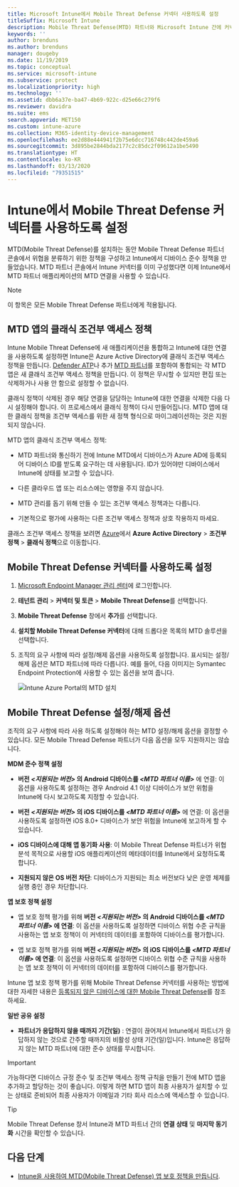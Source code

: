 ```yaml
---
title: Microsoft Intune에서 Mobile Threat Defense 커넥터 사용하도록 설정
titleSuffix: Microsoft Intune
description: Mobile Threat Defense(MTD) 파트너와 Microsoft Intune 간에 커넥터를 사용하도록 설정합니다.
keywords: ''
author: brenduns
ms.author: brenduns
manager: dougeby
ms.date: 11/19/2019
ms.topic: conceptual
ms.service: microsoft-intune
ms.subservice: protect
ms.localizationpriority: high
ms.technology: ''
ms.assetid: dbb6a37e-ba47-4b69-922c-d25e66c279f6
ms.reviewer: davidra
ms.suite: ems
search.appverid: MET150
ms.custom: intune-azure
ms.collection: M365-identity-device-management
ms.openlocfilehash: ee2d88e444941f2b75e6dcc716748c442de459a6
ms.sourcegitcommit: 3d895be2844bda2177c2c85dc2f09612a1be5490
ms.translationtype: HT
ms.contentlocale: ko-KR
ms.lasthandoff: 03/13/2020
ms.locfileid: "79351515"
---
```

# <a name="enable-the-mobile-threat-defense-connector-in-intune"></a>Intune에서 Mobile Threat Defense 커넥터를 사용하도록 설정

MTD(Mobile Threat Defense)를 설치하는 동안 Mobile Threat Defense 파트너 콘솔에서 위협을 분류하기 위한 정책을 구성하고 Intune에서 디바이스 준수 정책을 만들었습니다. MTD 파트너 콘솔에서 Intune 커넥터를 이미 구성했다면 이제 Intune에서 MTD 파트너 애플리케이션의 MTD 연결을 사용할 수 있습니다.

> [!NOTE]
> 이 항목은 모든 Mobile Threat Defense 파트너에게 적용됩니다.

## <a name="classic-conditional-access-policies-for-mtd-apps"></a>MTD 앱의 클래식 조건부 액세스 정책

Intune Mobile Threat Defense에 새 애플리케이션을 통합하고 Intune에 대한 연결을 사용하도록 설정하면 Intune은 Azure Active Directory에 클래식 조건부 액세스 정책을 만듭니다. [Defender ATP](advanced-threat-protection.md)나 추가 [MTD 파트너](mobile-threat-defense.md#mobile-threat-defense-partners)를 포함하여 통합되는 각 MTD 앱은 새 클래식 조건부 액세스 정책을 만듭니다. 이 정책은 무시할 수 있지만 편집 또는 삭제하거나 사용 안 함으로 설정할 수 없습니다.

클래식 정책이 삭제된 경우 해당 연결을 담당하는 Intune에 대한 연결을 삭제한 다음 다시 설정해야 합니다. 이 프로세스에서 클래식 정책이 다시 만들어집니다. MTD 앱에 대한 클래식 정책을 조건부 액세스를 위한 새 정책 형식으로 마이그레이션하는 것은 지원되지 않습니다.

MTD 앱의 클래식 조건부 액세스 정책:

- MTD 파트너와 통신하기 전에 Intune MTD에서 디바이스가 Azure AD에 등록되어 디바이스 ID를 받도록 요구하는 데 사용됩니다. ID가 있어야만 디바이스에서 Intune에 상태를 보고할 수 있습니다.

- 다른 클라우드 앱 또는 리소스에는 영향을 주지 않습니다.

- MTD 관리를 돕기 위해 만들 수 있는 조건부 액세스 정책과는 다릅니다.

- 기본적으로 평가에 사용하는 다른 조건부 액세스 정책과 상호 작용하지 마세요.

클래스 조건부 액세스 정책을 보려면 [Azure](https://portal.azure.com/#home)에서 **Azure Active Directory** > **조건부 정책** > **클래식 정책**으로 이동합니다.

## <a name="to-enable-the-mobile-threat-defense-connector"></a>Mobile Threat Defense 커넥터를 사용하도록 설정

1. [Microsoft Endpoint Manager 관리 센터](https://go.microsoft.com/fwlink/?linkid=2109431)에 로그인합니다.

2. **테넌트 관리** > **커넥터 및 토큰** > **Mobile Threat Defense**를 선택합니다.

3. **Mobile Threat Defense** 창에서 **추가**를 선택합니다.

4. **설치할 Mobile Threat Defense 커넥터**에 대해 드롭다운 목록의 MTD 솔루션을 선택합니다.

5. 조직의 요구 사항에 따라 설정/해제 옵션을 사용하도록 설정합니다. 표시되는 설정/해제 옵션은 MTD 파트너에 따라 다릅니다.  예를 들어, 다음 이미지는 Symantec Endpoint Protection에 사용할 수 있는 옵션을 보여 줍니다.

   ![Intune Azure Portal의 MTD 설치](./media/mtd-connector-enable/enable-mtd-connector-1.png)

## <a name="mobile-threat-defense-toggle-options"></a>Mobile Threat Defense 설정/해제 옵션

조직의 요구 사항에 따라 사용 하도록 설정해야 하는 MTD 설정/해제 옵션을 결정할 수 있습니다. 모든 Mobile Thread Defense 파트너가 다음 옵션을 모두 지원하지는 않습니다.

**MDM 준수 정책 설정**

- **버전 _\<지원되는 버전>_ 의 Android 디바이스를 _\<MTD 파트너 이름>_** 에 연결: 이 옵션을 사용하도록 설정하는 경우 Android 4.1 이상 디바이스가 보안 위험을 Intune에 다시 보고하도록 지정할 수 있습니다.

- **버전 _\<지원되는 버전>_ 의 iOS 디바이스를 _\<MTD 파트너 이름>_** 에 연결: 이 옵션을 사용하도록 설정하면 iOS 8.0+ 디바이스가 보안 위험을 Intune에 보고하게 할 수 있습니다.

- **iOS 디바이스에 대해 앱 동기화 사용**: 이 Mobile Threat Defense 파트너가 위협 분석 목적으로 사용할 iOS 애플리케이션의 메타데이터를 Intune에서 요청하도록 합니다.

- **지원되지 않은 OS 버전 차단**: 디바이스가 지원되는 최소 버전보다 낮은 운영 체제를 실행 중인 경우 차단합니다.

**앱 보호 정책 설정**

- 앱 보호 정책 평가를 위해 **버전 *\<지원되는 버전>* 의 Android 디바이스를 *\<MTD 파트너 이름>* 에 연결**: 이 옵션을 사용하도록 설정하면 디바이스 위협 수준 규칙을 사용하는 앱 보호 정책이 이 커넥터의 데이터를 포함하여 디바이스를 평가합니다.

- 앱 보호 정책 평가를 위해 **버전 *\<지원되는 버전>* 의 iOS 디바이스를 *\<MTD 파트너 이름>* 에 연결**: 이 옵션을 사용하도록 설정하면 디바이스 위협 수준 규칙을 사용하는 앱 보호 정책이 이 커넥터의 데이터를 포함하여 디바이스를 평가합니다.

Intune 앱 보호 정책 평가를 위해 Mobile Threat Defense 커넥터를 사용하는 방법에 대한 자세한 내용은 [등록되지 않은 디바이스에 대한 Mobile Threat Defense](mtd-enable-unenrolled-devices.md)를 참조하세요.

**일반 공유 설정**

- **파트너가 응답하지 않을 때까지 기간(일)** : 연결이 끊어져서 Intune에서 파트너가 응답하지 않는 것으로 간주할 때까지의 비활성 상태 기간(일)입니다. Intune은 응답하지 않는 MTD 파트너에 대한 준수 상태를 무시합니다.

> [!IMPORTANT]
> 가능하다면 디바이스 규정 준수 및 조건부 액세스 정책 규칙을 만들기 전에 MTD 앱을 추가하고 할당하는 것이 좋습니다. 이렇게 하면 MTD 앱이 최종 사용자가 설치할 수 있는 상태로 준비되어 최종 사용자가 이메일과 기타 회사 리소스에 액세스할 수 있습니다.

> [!TIP]
> Mobile Threat Defense 창서 Intune과 MTD 파트너 간의 **연결 상태** 및 **마지막 동기화** 시간을 확인할 수 있습니다.

## <a name="next-steps"></a>다음 단계

- [Intune을 사용하여 MTD(Mobile Threat Defense) 앱 보호 정책을 만듭니다](mtd-app-protection-policy.md).
